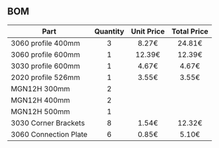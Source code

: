 ## BOM

| Part | Quantity | Unit Price | Total Price |
| ---- | :------: | :--------: | :---------: |
| 3060 profile 400mm | 3 | 8.27€ | 24.81€
| 3060 profile 600mm | 1 | 12.39€ | 12.39€
| 3030 profile 600mm | 1 | 4.67€ | 4.67€
| 2020 profile 526mm | 1 | 3.55€ | 3.55€
| MGN12H 300mm | 2 | |
| MGN12H 400mm | 2 | |
| MGN12H 500mm | 1 | |
| 3030 Corner Brackets | 8 | 1.54€ | 12.32€
| 3060 Connection Plate | 6 | 0.85€ | 5.10€
